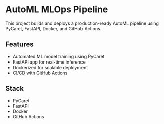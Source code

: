 # AutoML MLOps Pipeline

This project builds and deploys a production-ready AutoML pipeline using PyCaret, FastAPI, Docker, and GitHub Actions.

## Features
- Automated ML model training using PyCaret
- FastAPI app for real-time inference
- Dockerized for scalable deployment
- CI/CD with GitHub Actions

## Stack
- PyCaret
- FastAPI
- Docker
- GitHub Actions

